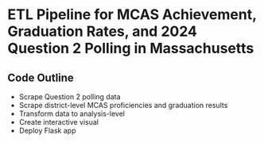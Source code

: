 # ETL Pipeline for MCAS Achievement, Graduation Rates, and 2024 Question 2 Polling in Massachusetts

## Code Outline

- Scrape Question 2 polling data
- Scrape district-level MCAS proficiencies and graduation results
- Transform data to analysis-level
- Create interactive visual
- Deploy Flask app